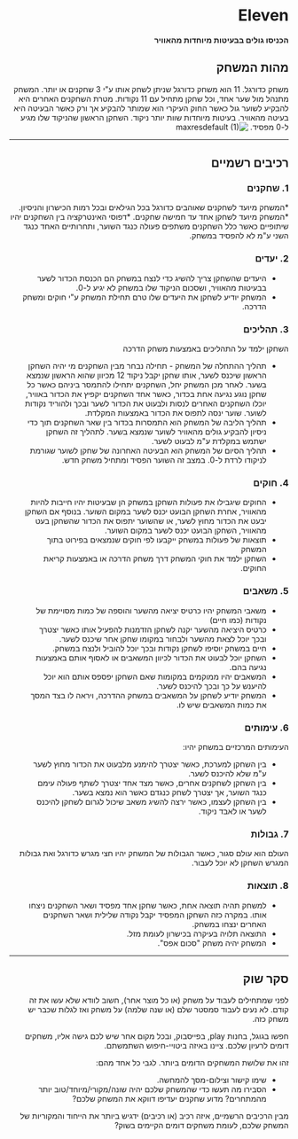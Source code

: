 <div dir='rtl' lang='he'>

# Eleven

**הכניסו גולים בבעיטות מיוחדות מהאוויר**

## מהות המשחק

משחק כדורגל. 11 הוא משחק כדורגל שניתן לשחק אותו ע"י 3 שחקנים או יותר. המשחק מתנהל מול שער אחד, וכל שחקן מתחיל עם 11 נקודות. מטרת השחקנים האחרים היא להבקיע לשוער גול כאשר החוק העיקרי הוא שמותר להבקיע אך ורק כאשר הבעיטה היא בעיטה מהאוויר. בעיטות מיוחדות שוות יותר ניקוד. השחקן הראשון שהניקוד שלו מגיע ל-0 מפסיד.
![maxresdefault (1)](https://github.com/alon-game/Eleven/assets/73320761/5c2224fb-7784-4834-9197-c61dabff013a)

---


## רכיבים רשמיים

### 1. שחקנים

*המשחק מיועד לשחקנים שאוהבים כדורגל בכל הגילאים ובכל רמות הכישרון והניסיון.
*המשחק מיועד לשחקן אחד עד חמישה שחקנים.
*דפוסי האינטרקציה בין השחקנים יהיו שיתופיים כאשר כלל השחקנים משתפים פעולה כנגד השוער, ותחרותיים האחד כנגד השני ע"מ לא להפסיד במשחק.

### 2. יעדים

* היעדים שהשחקן צריך להשיג כדי לנצח במשחק הם הכנסת הכדור לשער בבעיטות מהאוויר, ושסכום הניקוד שלו במשחק לא יגיע ל-0.
* המשחק יודיע לשחקן את היעדים שלו טרם תחילת המשחק ע"י חוקים ומשחק הדרכה.

### 3. תהליכים

השחקן ילמד על התהליכים באמצעות משחק הדרכה
* תהליך ההתחלה של המשחק - תחילה נבחר מבין השחקנים מי יהיה השחקן הראשון שיכנס לשער, אותו שחקן יקבל ניקוד 12 מכיוון שהוא הראשון שנמצא בשער. לאחר מכן המשחק יחל, השחקנים יתחילו להתמסר ביניהם כאשר כל שחקן נוגע נגיעה אחת בכדור, כאשר אחד השחקנים יקפיץ את הכדור באוויר, יוכלו השחקנים האחרים לנסות ולבעוט את הכדור לשער ובכך ולהוריד נקודות לשוער. שוער ינסה לתפוס את הכדור באמצעות המקלדת.
* תהליך הליבה של המשחק הוא התמסרות בכדור בין שאר השחקנים תוך כדי ניסיון להבקיע גולים מהאוויר לשוער שנמצא בשער. לתהליך זה השחקן ישתמש במקלדת ע"מ לבעוט לשער.
* תהליך הסיום של המשחק הוא הבעיטה האחרונה של שחקן לשוער שגורמת לניקודו לרדת ל-0. במצב זה השוער הפסיד ומתחיל משחק חדש.

### 4. חוקים

* החוקים שיגבילו את פעולות השחקן במשחק הן שבעיטות יהיו חייבות להיות מהאוויר, אחרת השחקן הבועט יכנס לשער במקום השוער. בנוסף אם השחקן יבעט את הכדור מחוץ לשער, או שהשוער יתפוס את הכדור שהשחקן בעט מהאוויר, השחקן הבועט יכנס לשער במקום השוער.
* תוצאות של פעולות במשחק ייקבעו לפי חוקים שנמצאים בפירוט בתוך המשחק
* השחקן ילמד את חוקי המשחק דרך משחק הדרכה או באמצעות קריאת החוקים.


### 5. משאבים

* משאבי המשחק יהיו כרטיס יציאה מהשער והוספה של כמות מסויימת של נקודות (כמו חיים)
* כרטיס היציאה מהשער יקנה לשחקן הזדמנות להפעיל אותו כאשר יצטרך ובכך יוכל לצאת מהשער ולבחור במקומו שחקן אחר שיכנס לשער.
* חיים במשחק יוסיפו לשחקן נקודות ובכך יוכל להוביל ולנצח במשחק.
* השחקן יוכל לבעוט את הכדור לכיוון המשאבים או לאסוף אותם באמצעות נגיעה בהם.
* המשאבים יהיו ממוקמים במקומות שאם השחקן יפספס אותם הוא יוכל להיענש על כך ובכך להיכנס לשער.
* המשחק יודיע לשחקן על המשאבים במשחק ההדרכה, ויראה לו בצד המסך את כמות המשאבים שיש לו.

### 6. עימותים

העימותים המרכזיים במשחק יהיו: 
* בין השחקן למערכת, כאשר יצטרך להימנע מלבעוט את הכדור מחוץ לשער ע"מ שלא להיכנס לשער.
* בין השחקן לשחקנים אחרים, כאשר מצד אחד יצטרך לשתף פעולה עימם כנגד השוער, אך יצטרך לשחק כנגדם כאשר הוא נמצא בשער.
* בין השחקן לעצמו, כאשר ירצה להשיג משאב שיכול לגרום לשחקן להיכנס לשער או לאבד ניקוד.


### 7. גבולות

העולם הוא עולם סגור, כאשר הגבולות של המשחק יהיו חצי מגרש כדורגל ואת גבולות המגרש השחקן לא יוכל לעבור.


### 8. תוצאות

* למשחק תהיה תוצאה אחת, כאשר שחקן אחד מפסיד ושאר השחקנים ניצחו אותו. במקרה כזה השחקן המפסיד יקבל נקודה שלילית ושאר השחקנים האחרים ינצחו במשחק.
* התוצאה תלויה בעיקרה בכישרון לעומת מזל.
* המשחק יהיה משחק "סכום אפס".
---

## סקר שוק

לפני שמתחילים לעבוד על משחק (או כל מוצר אחר), חשוב לוודא שלא עשו את זה קודם. לא נעים לעבוד סמסטר שלם (או שנה שלמה) על משחק ואז לגלות שכבר יש משחק כזה. 

חפשו בגוגל, בחנות play, בפייסבוק, ובכל מקום אחר שיש לכם גישה אליו, משחקים דומים לרעיון שלכם. ציינו באיזה ביטויי-חיפוש השתמשתם.

זהו את שלושת המשחקים הדומים ביותר. לגבי כל אחד מהם:

* שימו קישור וצילום-מסך להמחשה.
* הסבירו מה תעשו כדי שהמשחק שלכם יהיה שונה/מקורי/מיוחד/טוב יותר מהמתחרים?  מדוע שחקנים יעדיפו דווקא את המשחק שלכם?

מבין הרכיבים הרשמיים, 
איזה רכיב (או רכיבים) ידגיש ביותר את הייחוד והמקוריות של המשחק שלכם, לעומת משחקים דומים הקיימים בשוק?




</div>
